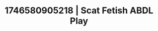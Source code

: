 ---
categories:
- Natural curves
- AI-generated
- Erotic hair pulling
- Barefoot beauty
- Tattooed beauties
- ASMR
- Cosplay
- Eclectic erotica
image: /assets/images/1746580905218.jpg
layout: post
seo:
  description: Featured content with premium ABDL Play, Scat Fetish. HD images available.
  keywords: ABDL Play, Scat Fetish
  og_image: /assets/images/1746580905218.jpg
  schema_type: VisualArtwork
tags:
- ABDL Play
- Scat Fetish
- '#1746580905218'
title: 1746580905218 | Scat Fetish ABDL Play
---